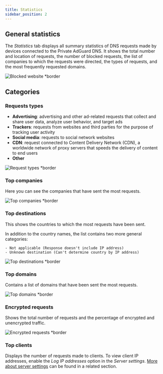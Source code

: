 ```yaml
---
title: Statistics
sidebar_position: 2
---
```


## General statistics

The *Statistics* tab displays all summary statistics of DNS requests made by devices connected to the Private AdGuard DNS. It shows the total number and location of requests, the number of blocked requests, the list of companies to which the requests were directed, the types of requests, and the most frequently requested domains.

![Blocked website *border](https://cdn.adtidy.org/content/kb/dns/private/new_dns/statistics/overall_stats.png)

## Categories

### Requests types

- **Advertising**: advertising and other ad-related requests that collect and share user data, analyze user behavior, and target ads
- **Trackers**: requests from websites and third parties for the purpose of tracking user activity
- **Social media**: requests to social network websites
- **CDN**: request connected to Content Delivery Network (CDN), a worldwide network of proxy servers that speeds the delivery of content to end users
- **Other**

![Request types *border](https://cdn.adtidy.org/content/kb/dns/private/new_dns/statistics/request_types.png)

### Top companies

Here you can see the companies that have sent the most requests.

![Top companies *border](https://cdn.adtidy.org/content/kb/dns/private/new_dns/statistics/top_companies.png)

### Top destinations

This shows the countries to which the most requests have been sent.

In addition to the country names, the list contains two more general categories:

    - Not applicable (Response doesn't include IP address)
    - Unknown destination (Can't determine country by IP address)

![Top destinations *border](https://cdn.adtidy.org/content/kb/dns/private/new_dns/statistics/top_destinations.png)

### Top domains

Contains a list of domains that have been sent the most requests.

![Top domains *border](https://cdn.adtidy.org/content/kb/dns/private/new_dns/statistics/top_domains.png)

### Encrypted requests

Shows the total number of requests and the percentage of encrypted and unencrypted traffic.

![Encrypted requests *border](https://cdn.adtidy.org/content/kb/dns/private/new_dns/statistics/encrypted_requests.png)

### Top clients

Displays the number of requests made to clients. To view client IP addresses, enable the *Log IP addresses* option in the *Server settings*. [More about server settings](/private-dns/server-and-settings/advanced.md) can be found in a related section.
